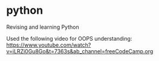 # python
Revising and learning Python 

Used the following video for OOPS understanding: https://www.youtube.com/watch?v=iLRZi0Gu8Go&t=7363s&ab_channel=freeCodeCamp.org

